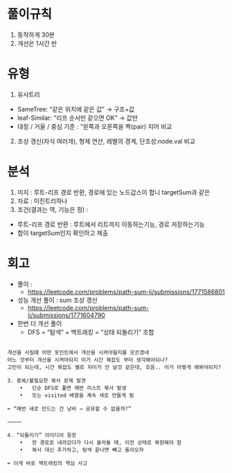 # 풀이규칙
1. 동작하게 30분
2. 개선은 1시간 반

# 유형
1. 유사트리
  - SameTree: “같은 위치에 같은 값” → 구조+값
  - leaf-Similar: “리프 순서만 같으면 OK” → 값만 
  - 대칭 / 거울 / 중심 기준 : “왼쪽과 오른쪽을 짝(pair) 지어 비교
2. 조상 갱신(자식 여러개), 형제 연산, 레벨의 경계, 단조성:node.val 비교

# 분석

1. 미지 : 루트-리프 경로 반환, 경로에 있는 노드갑스이 합니 targetSum과 같은
2. 자료 : 이진트리하나
3. 조건(결과는 역, 기능은 정) : 
- 루트-리프 경로 반환 : 루트에서 리트까지 이동하는기능, 경로 저장하는기능 
- 합이 targetSum인지 확인하고 제출

# 회고

- 풀이 : 
  - https://leetcode.com/problems/path-sum-ii/submissions/1771586801
- 성능 개선 풀이 : sum 조상 갱신
  - https://leetcode.com/problems/path-sum-ii/submissions/1771604790
- 한번 더 개선 풀이
  - DFS = “탐색” + 백트래킹 = “상태 되돌리기” 조합

```text

개선을 시킬떄 어떤 포인트에서 개선을 시켜야될지를 모르겠네
어느 것부터 개선을 시켜야되지 이거 시간 복잡도 부터 생각해야되나?
고민이 되는데, 시간 복잡도 별로 차이가 안 날것 같은데, 흐음.. 이거 어떻게 해봐야되지?

```
```text
3. 중복/불필요한 복사 문제 발견
	•	단순 DFS로 풀면 매번 리스트 복사 발생
	•	또는 visited 배열을 계속 새로 만들게 됨

➡ “매번 새로 만드는 건 낭비 → 공유할 수 없을까?”

⸻

4. “되돌리기” 아이디어 등장
	•	한 경로로 내려갔다가 다시 올라올 때, 이전 상태로 복원해야 함
	•	복사 대신 추가하고, 탐색 끝나면 빼고 돌아오자

➡ 이게 바로 백트래킹의 핵심 사고

```


